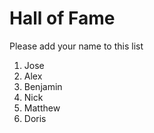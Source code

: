 # Hall of Fame
Please add your name to this list

1. Jose
2. Alex
3. Benjamin
4. Nick
5. Matthew
6. Doris

